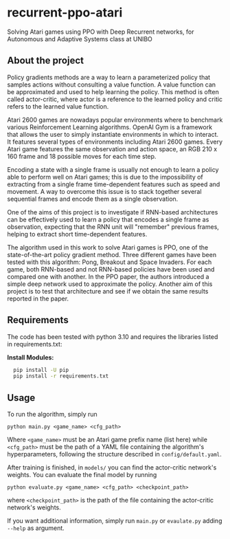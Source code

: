 # recurrent-ppo-atari
Solving Atari games using PPO with Deep Recurrent networks, for Autonomous and Adaptive Systems class at UNIBO
## About the project

Policy gradients methods are a way to learn a parameterized policy that samples actions without consulting a value function. 
A value function can be approximated and used to help learning the policy. 
This method is often called actor-critic, where actor is a reference to the learned policy and critic refers to the learned value function.

Atari 2600 games are nowadays popular environments where to benchmark various Reinforcement Learning algorithms. 
OpenAI Gym is a framework that allows the user to simply instantiate environments in which to interact. 
It features several types of environments including Atari 2600 games. 
Every Atari game features the same observation and action space, an RGB 210 x 160 frame and 18 possible moves for each time step.

Encoding a state with a single frame is usually not enough to learn a policy able to perform well on Atari games; this is due to the impossibility of extracting from a single frame time-dependent features such as speed and movement. A way to overcome this issue is to stack together several sequential frames and encode them as a single observation. 

One of the aims of this project is to investigate if RNN-based architectures can be effectively used to learn a policy that encodes a single frame as observation, expecting that the RNN unit will "remember" previous frames, helping to extract short time-dependent features.

The algorithm used in this work to solve Atari games is PPO, one of the state-of-the-art policy gradient method. Three different games have been tested with this algorithm: Pong, Breakout and Space Invaders. For each game, both RNN-based and not RNN-based policies have been used and compared one with another. 
In the PPO paper, the authors introduced a simple deep network used to approximate the policy. Another aim of this project is to test that architecture and see if we obtain the same results reported in the paper.

## Requirements
The code has been tested with python 3.10 and requires the libraries listed in requirements.txt:

**Install Modules:** 

```sh
  pip install -U pip
  pip install -r requirements.txt
```
## Usage
To run the algorithm, simply run
```
python main.py <game_name> <cfg_path>
```
Where `<game_name>` must be an Atari game prefix name (list here) while `<cfg_path>` must be the path of a YAML file containing 
the algorithm's hyperparameters, following the structure described in `config/default.yaml`.

After training is finished, in `models/` you can find the actor-critic network's weights. You can evaluate the final model by running
```
python evaluate.py <game_name> <cfg_path> <checkpoint_path>
```
where `<checkpoint_path>` is the path of the file containing the actor-critic network's weights.

If you want additional information, simply run `main.py` or `evaulate.py` adding `--help` as argument.
